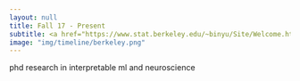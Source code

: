 ```yaml
---
layout: null
title: Fall 17 - Present
subtitle: <a href="https://www.stat.berkeley.edu/~binyu/Site/Welcome.html"> Berkeley bin yu lab</a>
image: "img/timeline/berkeley.png"
---
```

phd research in interpretable ml and neuroscience  <a href="https://arxiv.org/abs/1806.05337"><i class="fa fa-file fa-fw"></i></a><a href="https://github.com/csinva/acd"><i class="fa fa-code fa-fw"></i></a>